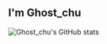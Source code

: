 ## I'm Ghost_chu

![Ghost_chu's GitHub stats](https://github-readme-stats.vercel.app/api?username=Ghost-chu&count_private=true&show_icons=true&include_all_commits=true&text_color=359697&title_color=359697&icon_color=359697)
